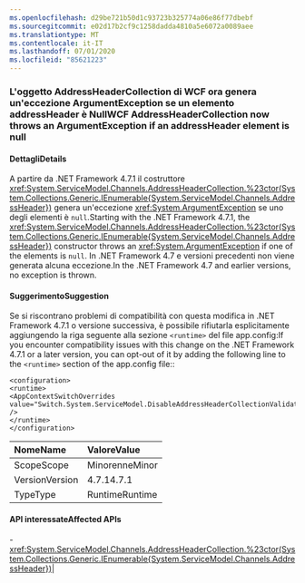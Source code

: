 ```yaml
---
ms.openlocfilehash: d29be721b50d1c93723b325774a06e86f77dbebf
ms.sourcegitcommit: e02d17b2cf9c1258dadda4810a5e6072a0089aee
ms.translationtype: MT
ms.contentlocale: it-IT
ms.lasthandoff: 07/01/2020
ms.locfileid: "85621223"
---
```

### <a name="wcf-addressheadercollection-now-throws-an-argumentexception-if-an-addressheader-element-is-null"></a><span data-ttu-id="cd39f-101">L'oggetto AddressHeaderCollection di WCF ora genera un'eccezione ArgumentException se un elemento addressHeader è Null</span><span class="sxs-lookup"><span data-stu-id="cd39f-101">WCF AddressHeaderCollection now throws an ArgumentException if an addressHeader element is null</span></span>

#### <a name="details"></a><span data-ttu-id="cd39f-102">Dettagli</span><span class="sxs-lookup"><span data-stu-id="cd39f-102">Details</span></span>

<span data-ttu-id="cd39f-103">A partire da .NET Framework 4.7.1 il costruttore <xref:System.ServiceModel.Channels.AddressHeaderCollection.%23ctor(System.Collections.Generic.IEnumerable{System.ServiceModel.Channels.AddressHeader})> genera un'eccezione <xref:System.ArgumentException> se uno degli elementi è <code>null</code>.</span><span class="sxs-lookup"><span data-stu-id="cd39f-103">Starting with the .NET Framework 4.7.1, the <xref:System.ServiceModel.Channels.AddressHeaderCollection.%23ctor(System.Collections.Generic.IEnumerable{System.ServiceModel.Channels.AddressHeader})> constructor throws an <xref:System.ArgumentException> if one of the elements is <code>null</code>.</span></span> <span data-ttu-id="cd39f-104">In .NET Framework 4.7 e versioni precedenti non viene generata alcuna eccezione.</span><span class="sxs-lookup"><span data-stu-id="cd39f-104">In the .NET Framework 4.7 and earlier versions, no exception is thrown.</span></span>

#### <a name="suggestion"></a><span data-ttu-id="cd39f-105">Suggerimento</span><span class="sxs-lookup"><span data-stu-id="cd39f-105">Suggestion</span></span>

<span data-ttu-id="cd39f-106">Se si riscontrano problemi di compatibilità con questa modifica in .NET Framework 4.7.1 o versione successiva, è possibile rifiutarla esplicitamente aggiungendo la riga seguente alla sezione <code>&lt;runtime&gt;</code> del file app.config:</span><span class="sxs-lookup"><span data-stu-id="cd39f-106">If you encounter compatibility issues with this change on the .NET Framework 4.7.1 or a later version, you can opt-out of it by adding the following line to the <code>&lt;runtime&gt;</code> section of the app.config file::</span></span><pre><code class="lang-xml">&lt;configuration&gt;&#13;&#10;&lt;runtime&gt;&#13;&#10;&lt;AppContextSwitchOverrides value=&quot;Switch.System.ServiceModel.DisableAddressHeaderCollectionValidation=true&quot; /&gt;&#13;&#10;&lt;/runtime&gt;&#13;&#10;&lt;/configuration&gt;&#13;&#10;</code></pre>

| <span data-ttu-id="cd39f-107">Nome</span><span class="sxs-lookup"><span data-stu-id="cd39f-107">Name</span></span>    | <span data-ttu-id="cd39f-108">Valore</span><span class="sxs-lookup"><span data-stu-id="cd39f-108">Value</span></span>       |
|:--------|:------------|
| <span data-ttu-id="cd39f-109">Scope</span><span class="sxs-lookup"><span data-stu-id="cd39f-109">Scope</span></span>   |<span data-ttu-id="cd39f-110">Minorenne</span><span class="sxs-lookup"><span data-stu-id="cd39f-110">Minor</span></span>|
|<span data-ttu-id="cd39f-111">Version</span><span class="sxs-lookup"><span data-stu-id="cd39f-111">Version</span></span>|<span data-ttu-id="cd39f-112">4.7.1</span><span class="sxs-lookup"><span data-stu-id="cd39f-112">4.7.1</span></span>|
|<span data-ttu-id="cd39f-113">Type</span><span class="sxs-lookup"><span data-stu-id="cd39f-113">Type</span></span>|<span data-ttu-id="cd39f-114">Runtime</span><span class="sxs-lookup"><span data-stu-id="cd39f-114">Runtime</span></span>

#### <a name="affected-apis"></a><span data-ttu-id="cd39f-115">API interessate</span><span class="sxs-lookup"><span data-stu-id="cd39f-115">Affected APIs</span></span>

-<xref:System.ServiceModel.Channels.AddressHeaderCollection.%23ctor(System.Collections.Generic.IEnumerable{System.ServiceModel.Channels.AddressHeader})></li></ul>|
